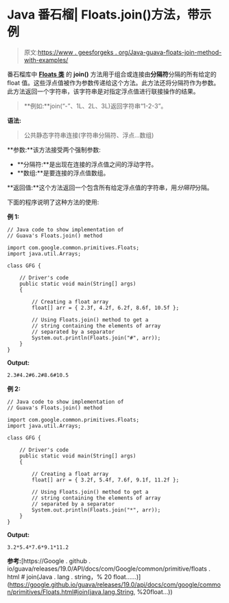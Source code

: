# Java 番石榴| Floats.join()方法，带示例

> 原文:[https://www . geesforgeks . org/Java-guava-floats-join-method-with-examples/](https://www.geeksforgeeks.org/java-guava-floats-join-method-with-examples/)

番石榴库中 **[Floats 类](https://www.geeksforgeeks.org/floats-class-guava-java/)** 的 **join()** 方法用于组合或连接由**分隔符**分隔的所有给定的 float 值。这些浮点值被作为参数传递给这个方法。此方法还将分隔符作为参数。此方法返回一个字符串，该字符串是对指定浮点值进行联接操作的结果。

> **例如:**join(“-”、1L、2L、3L)返回字符串“1-2-3”。

**语法:**

> 公共静态字符串连接(字符串分隔符、浮点…数组)

**参数:**该方法接受两个强制参数:

*   **分隔符:**是出现在连接的浮点值之间的浮动字符。
*   **数组:**是要连接的浮点值数组。

**返回值:**这个方法返回一个包含所有给定浮点值的字符串，用*分隔符*分隔。

下面的程序说明了这种方法的使用:

**例 1:**

```
// Java code to show implementation of
// Guava's Floats.join() method

import com.google.common.primitives.Floats;
import java.util.Arrays;

class GFG {

    // Driver's code
    public static void main(String[] args)
    {

        // Creating a float array
        float[] arr = { 2.3f, 4.2f, 6.2f, 8.6f, 10.5f };

        // Using Floats.join() method to get a
        // string containing the elements of array
        // separated by a separator
        System.out.println(Floats.join("#", arr));
    }
}
```

**Output:**

```
2.3#4.2#6.2#8.6#10.5

```

**例 2:**

```
// Java code to show implementation of
// Guava's Floats.join() method

import com.google.common.primitives.Floats;
import java.util.Arrays;

class GFG {

    // Driver's code
    public static void main(String[] args)
    {

        // Creating a float array
        float[] arr = { 3.2f, 5.4f, 7.6f, 9.1f, 11.2f };

        // Using Floats.join() method to get a
        // string containing the elements of array
        // separated by a separator
        System.out.println(Floats.join("*", arr));
    }
}
```

**Output:**

```
3.2*5.4*7.6*9.1*11.2

```

**参考:**[https://Google . github . io/guava/releases/19.0/API/docs/com/Google/common/primitive/floats . html # join(Java . lang . string，% 20 float……)](https://google.github.io/guava/releases/19.0/api/docs/com/google/common/primitives/Floats.html#join(java.lang.String, %20float...))